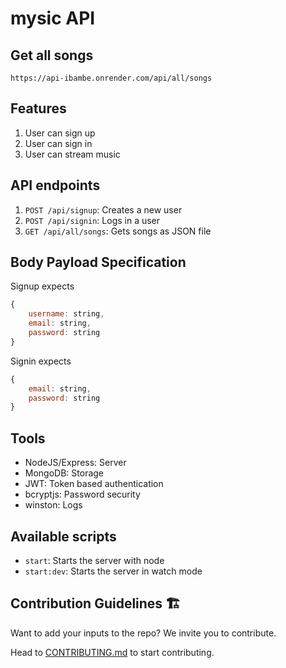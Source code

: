 # mysic API

## Get all songs
```
https://api-ibambe.onrender.com/api/all/songs
```

## Features

1. User can sign up
2. User can sign in
3. User can stream music

## API endpoints

1. `POST /api/signup`: Creates a new user
2. `POST /api/signin`: Logs in a user
3. `GET /api/all/songs`: Gets songs as JSON file

## Body Payload Specification

Signup expects

```js
{
    username: string,
    email: string,
    password: string
}
```

Signin expects

```js
{
    email: string,
    password: string
}
```

## Tools

- NodeJS/Express: Server
- MongoDB: Storage
- JWT: Token based authentication
- bcryptjs: Password security
- winston: Logs


## Available scripts

- `start`: Starts the server with node
- `start:dev`: Starts the server in watch mode

## Contribution Guidelines 🏗

Want to add your inputs to the repo? We invite you to contribute.

Head to [CONTRIBUTING.md](https://github.com/amos-kibet/mysic-api/blob/main/CONTRIBUTING.md) to start contributing.
